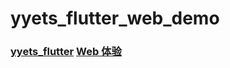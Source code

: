 # yyets_flutter_web_demo


### [yyets_flutter](https://gitee.com/Vove/yyets_flutter)  [Web 体验](http://vove.gitee.io/yyets_flutter_web_demo)
